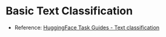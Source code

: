 # Basic Text Classification
- Reference: [HuggingFace Task Guides - Text classification](https://huggingface.co/docs/transformers/en/tasks/sequence_classification)
